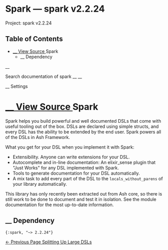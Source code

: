 # Spark — spark v2.2.24

Project: spark v2.2.24

## Table of Contents

- [ __ View Source ](external_link) Spark
  - __ Dependency

__

Search documentation of spark __ __

__ Settings

#  [ __ View Source ](external_link) Spark

Spark helps you build powerful and well documented DSLs that come with useful tooling out of the box. DSLs are declared using simple structs, and every DSL has the ability to be extended by the end user. Spark powers all of the DSLs in Ash Framework.

What you get for your DSL when you implement it with Spark:

  * Extensibility. Anyone can write extensions for your DSL.
  * Autocomplete and in-line documentation: An elixir_sense plugin that "Just Works" for any DSL implemented with Spark.
  * Tools to generate documentation for your DSL automatically.
  * A mix task to add every part of the DSL to the `locals_without_parens` of your library automatically.



This library has only recently been extracted out from Ash core, so there is still work to be done to document and test it in isolation. See the module documentation for the most up-to-date information.

##  __ Dependency

`{:spark, "~> 2.2.24"}`

[ ← Previous Page  Splitting Up Large DSLs  ](external_link)
